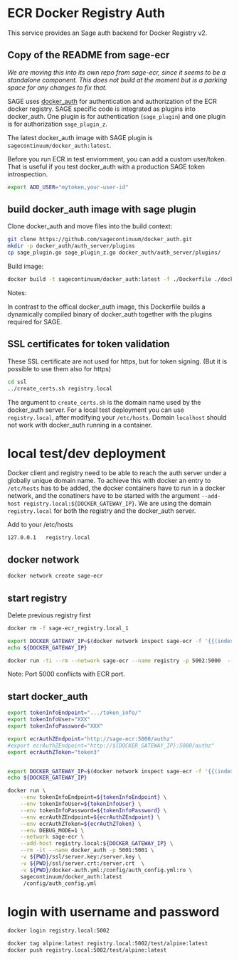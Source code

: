 # ECR Docker Registry Auth

This service provides an Sage auth backend for Docker Registry v2.

## Copy of the README from sage-ecr

_We are moving this into its own repo from sage-ecr, since it seems to be a standalone component. This does not build at the moment but is a parking space for any changes to fix that._

SAGE uses [docker_auth](https://github.com/cesanta/docker_auth) for authentication and authorization of the ECR docker registry. SAGE specific code is integrated as plugins into docker_auth. One plugin is for authentication (`sage_plugin`) and one plugin is for authorization `sage_plugin_z`.

The latest docker_auth image with SAGE plugin is `sagecontinuum/docker_auth:latest`.


Before you run ECR in test enviornment, you can add a custom user/token. That is useful if you test docker_auth with a production SAGE token introspection.
```bash
export ADD_USER="mytoken,your-user-id"
```


## build docker_auth image with sage plugin


Clone docker_auth and move files into the build context:
```bash
git clone https://github.com/sagecontinuum/docker_auth.git
mkdir -p docker_auth/auth_server/plugins
cp sage_plugin.go sage_plugin_z.go docker_auth/auth_server/plugins/
```

Build image:
```bash
docker build -t sagecontinuum/docker_auth:latest -f ./Dockerfile ./docker_auth/
```

Notes:

In contrast to the offical docker_auth image, this Dockerfile builds a dynamically compiled binary of docker_auth together with the plugins required for SAGE.



## SSL certificates for token validation
These SSL certificate are not used for https, but for token signing. (But it is possible to use them also for https)
```bash
cd ssl
../create_certs.sh registry.local
```

The argument to `create_certs.sh` is the domain name used by the docker_auth server. For a local test deployment you can use `registry.local`, after modifying your `/etc/hosts`. Domain `localhost` should not work with docker_auth running in a container.



# local test/dev deployment
Docker client and registry need to be able to reach the auth server under a globally unique domain name. To achieve this with docker an entry to `/etc/hosts` has to be added, the docker containers have to run in a docker network, and the conatiners have to be started with the argument `--add-host registry.local:${DOCKER_GATEWAY_IP}`. We are using the domain `registry.local` for both the registry and the docker_auth server.

Add to your /etc/hosts
```test
127.0.0.1	registry.local
```

## docker network

```bash
docker network create sage-ecr
```


## start registry
Delete previous registry first
```bash
docker rm -f sage-ecr_registry.local_1

export DOCKER_GATEWAY_IP=$(docker network inspect sage-ecr -f '{{(index .IPAM.Config 0).Gateway}}')
echo ${DOCKER_GATEWAY_IP}

docker run -ti --rm --network sage-ecr --name registry -p 5002:5000  --add-host registry.local:${DOCKER_GATEWAY_IP}  -v ${PWD}/registry.conf:/etc/docker/registry/config.yml -v ${PWD}/ssl/server.crt:/server.crt registry:2
```
Note: Port 5000 conflicts with ECR port.


## start docker_auth

```bash
export tokenInfoEndpoint=".../token_info/"
export tokenInfoUser="XXX"
export tokenInfoPassword="XXX"

export ecrAuthZEndpoint="http://sage-ecr:5000/authz"
#export ecrAuthZEndpoint="http://${DOCKER_GATEWAY_IP}:5000/authz"
export ecrAuthZToken="token3"


export DOCKER_GATEWAY_IP=$(docker network inspect sage-ecr -f '{{(index .IPAM.Config 0).Gateway}}')
echo ${DOCKER_GATEWAY_IP}

docker run \
    --env tokenInfoEndpoint=${tokenInfoEndpoint} \
    --env tokenInfoUser=${tokenInfoUser} \
    --env tokenInfoPassword=${tokenInfoPassword} \
    --env ecrAuthZEndpoint=${ecrAuthZEndpoint} \
    --env ecrAuthZToken=${ecrAuthZToken} \
    --env DEBUG_MODE=1 \
    --network sage-ecr \
    --add-host registry.local:${DOCKER_GATEWAY_IP} \
    --rm -it --name docker_auth -p 5001:5001 \
    -v ${PWD}/ssl/server.key:/server.key \
    -v ${PWD}/ssl/server.crt:/server.crt  \
    -v ${PWD}/docker-auth.yml:/config/auth_config.yml:ro \
    sagecontinuum/docker_auth:latest
     /config/auth_config.yml

```

# login with username and password

```bash
docker login registry.local:5002

docker tag alpine:latest registry.local:5002/test/alpine:latest
docker push registry.local:5002/test/alpine:latest
```